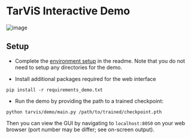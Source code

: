 # TarViS Interactive Demo

![image](https://github.com/Ali2500/TarViS/assets/14821941/3753dec2-a71b-4d6d-bd94-2b6e2dbe7eb8)

## Setup

- Complete the [environment setup](https://github.com/Ali2500/TarViS#environment-setup) in the readme. Note that you do not need to setup any directories for the demo.

- Install additional packages required for the web interface

```
pip install -r requirements_demo.txt
```

- Run the demo by providing the path to a trained checkpoint:

```
python tarvis/demo/main.py /path/to/trained/checkpoint.pth
```

Then you can view the GUI by navigating to `localhost:8050` on your web browser (port number may be differ; see on-screen output).

